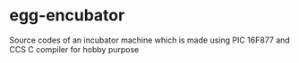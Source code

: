 # egg-encubator
Source codes of an incubator machine which is made using PIC 16F877 and CCS C compiler for hobby purpose
